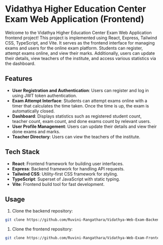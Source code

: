 # Vidathya Higher Education Center Exam Web Application (Frontend)

Welcome to the Vidathya Higher Education Center Exam Web Application frontend project! This project is implemented using React, Express, Tailwind CSS, TypeScript, and Vite. It serves as the frontend interface for managing exams and users for the online exam platform. Students can register, attempt exams online, and view their marks. Additionally, users can update their details, view teachers of the institute, and access various statistics via the dashboard.

## Features

- **User Registration and Authentication**: Users can register and log in using JWT token authentication.
- **Exam Attempt Interface**: Students can attempt exams online with a timer that calculates the time taken. Once the time is up, the exam is automatically closed.
- **Dashboard**: Displays statistics such as registered student count, teacher count, exam count, and done exams count by relevant users.
- **User Profile Management**: Users can update their details and view their done exams and marks.
- **Teacher Directory**: Users can view the teachers of the institute.

## Tech Stack

- **React**: Frontend framework for building user interfaces.
- **Express**: Backend framework for handling API requests.
- **Tailwind CSS**: Utility-first CSS framework for styling.
- **TypeScript**: Superset of JavaScript with static typing.
- **Vite**: Frontend build tool for fast development.


## Usage

1. Clone the backend repository:

```bash
git clone https://github.com/Ruvini-Rangathara/Vidathya-Web-Exam-Backend.git
```

1. Clone the frontend repository:

```bash
git clone https://github.com/Ruvini-Rangathara/Vidathya-Web-Exam-Frontend.git

